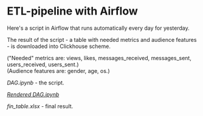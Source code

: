 # ETL-pipeline with Airflow

Here's a script in Airflow that runs automatically every day for yesterday. 

The result of the script - a table with needed metrics and audience features - is downloaded into Clickhouse scheme.

("Needed" metrics are: views, likes, messages_received, messages_sent, users_received, users_sent.)  
(Audience features are: gender, age, os.)

*DAG.ipynb* - the script.

*[Rendered DAG.ipynb](https://nbviewer.org/github/EvgDubrovin/Data_Analyst_Simulator/blob/main/6_ETL_pipeline/DAG.ipynb)*

*fin_table.xlsx* - final result.
